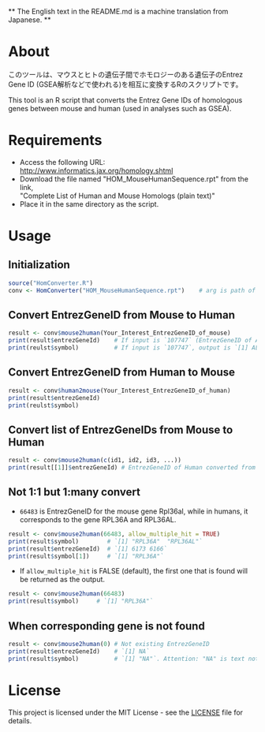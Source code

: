 ** The English text in the README.md is a machine translation from Japanese. **

# About
このツールは、マウスとヒトの遺伝子間でホモロジーのある遺伝子のEntrez Gene ID (GSEA解析などで使われる)を相互に変換するRのスクリプトです。

This tool is an R script that converts the Entrez Gene IDs of homologous genes between mouse and human (used in analyses such as GSEA).

# Requirements
* Access the following URL:  
  http://www.informatics.jax.org/homology.shtml
* Download the file named "HOM_MouseHumanSequence.rpt" from the link,  
  "Complete List of Human and Mouse Homologs (plain text)" 
* Place it in the same directory as the script.

# Usage
## Initialization
```R
source("HomConverter.R")
conv <- HomConverter("HOM_MouseHumanSequence.rpt")    # arg is path of the rpt file.
```

## Convert EntrezGeneID from Mouse to Human
```R
result <- conv$mouse2human(Your_Interest_EntrezGeneID_of_mouse)
print(result$entrezGeneId)    # If input is `107747` (EntrezGeneID of Aldh1l1), output is `[1] 10840`
print(reulst$symbol)          # If input is `107747`, output is `[1] ALDH1L1`
```

## Convert EntrezGeneID from Human to Mouse
```R
result <- conv$human2mouse(Your_Interest_EntrezGeneID_of_human)
print(result$entrezGeneId)
print(reulst$symbol)
```

## Convert list of EntrezGeneIDs from Mouse to Human
```R
result <- conv$mouse2human(c(id1, id2, id3, ...))
print(result[[1]]$entrezGeneId) # EntrezGeneID of Human converted from id1
```

## Not 1:1 but 1:many convert

* `66483` is EntrezGeneID for the mouse gene Rpl36al, while in humans, it corresponds to the gene RPL36A and RPL36AL.
```R
result <- conv$mouse2human(66483, allow_multiple_hit = TRUE)
print(result$symbol)        # `[1] "RPL36A"  "RPL36AL"`
print(result$entrezGeneId)  # `[1] 6173 6166`
print(result$symbol[1])     # `[1] "RPL36A"`
```

* If `allow_multiple_hit` is FALSE (default), the first one that is found will be returned as the output.
```R
result <- conv$mouse2human(66483)
print(result$symbol)     # `[1] "RPL36A"`
```

## When corresponding gene is not found
```R
result <- conv$mouse2human(0) # Not existing EntrezGeneID
print(result$entrezGeneId)    # `[1] NA`
print(result$symbol)          # `[1] "NA"`. Attention: "NA" is text not NA.
```


# License
This project is licensed under the MIT License - see the [LICENSE](LICENSE) file for details.